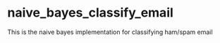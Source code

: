 # naive_bayes_classify_email
This is the naive bayes implementation for classifying ham/spam email
 
